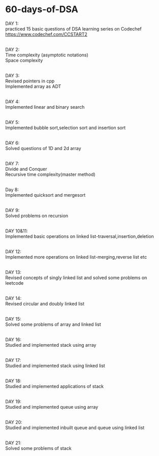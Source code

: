# 60-days-of-DSA

DAY 1: <br>
practiced 15 basic questions of DSA learning series on Codechef
https://www.codechef.com/CCSTART2 <br><br>

DAY 2: <br>
Time complexity (asymptotic notations)<br>
Space complexity<br><br>

DAY 3: <br>
Revised pointers in cpp <br>
Implemented array as ADT<br><br>

DAY 4: <br>
Implemented linear and binary search<br><br>

DAY 5: <br>
Implemented bubble sort,selection sort and insertion sort<br><br>

DAY 6:<br>
Solved questions of 1D and 2d array<br><br>

DAY 7:<br>
Divide and Conquer <br>
Recursive time complexity(master method)<br><br>

Day 8:<br>
Implemented quicksort and mergesort <br><br>

DAY 9:<br>
Solved problems on recursion<br><br>

DAY 10&11:<br>
Implemented basic operations on linked list-traversal,insertion,deletion <br><br>

DAY 12:<br>
Implemented more operations on linked list-merging,reverse list etc<br><br>

DAY 13:<br>
Revised concepts of singly linked list and solved some problems on leetcode<br><br>

DAY 14:<br>
Revised circular and doubly linked list<br><br>

DAY 15:<br>
Solved some problems of array and linked list<br><br>

DAY 16:<br>
Studied and implemented stack using array<br><br>

DAY 17:<br>
Studied and implemented stack using linked list<br><br>

DAY 18:<br>
Studied and implemented applications of stack<br><br>

DAY 19:<br>
Studied and implemented queue using array<br><br>

DAY 20:<br>
Studied and implemented inbuilt queue and queue using linked list<br><br>

DAY 21:<br>
Solved some problems of stack<br><br>
